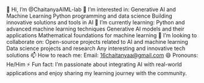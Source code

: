 👋 Hi, I’m @ChaitanyaAIML-lab
👀 I’m interested in:
Generative AI and Machine Learning
Python programming and data science
Building innovative solutions and tools in AI
🌱 I’m currently learning:
Python and advanced machine learning techniques
Generative AI models and their applications
Mathematical foundations for machine learning
💞️ I’m looking to collaborate on:
Open-source projects related to AI and machine learning
Data science projects and research
Any interesting and innovative tech solutions
📫 How to reach me:
Email: 16chaitanyaa@gmail.com
😄 Pronouns:
He/Him
⚡ Fun fact:
I’m passionate about integrating AI with real-world applications and enjoy sharing my learning journey with the community.


<!---
ChaitanyaAIML-lab/ChaitanyaAIML-lab is a ✨ special ✨ repository because its `README.md` (this file) appears on your GitHub profile.
You can click the Preview link to take a look at your changes.
--->
